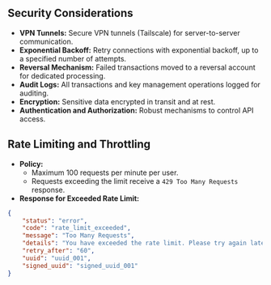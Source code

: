 ## **Security Considerations**

- **VPN Tunnels:** Secure VPN tunnels (Tailscale) for server-to-server communication.
- **Exponential Backoff:** Retry connections with exponential backoff, up to a specified number of attempts.
- **Reversal Mechanism:** Failed transactions moved to a reversal account for dedicated processing.
- **Audit Logs:** All transactions and key management operations logged for auditing.
- **Encryption:** Sensitive data encrypted in transit and at rest.
- **Authentication and Authorization:** Robust mechanisms to control API access.

## **Rate Limiting and Throttling**

- **Policy:**
    - Maximum 100 requests per minute per user.
    - Requests exceeding the limit receive a `429 Too Many Requests` response.
- **Response for Exceeded Rate Limit:**
    
```json
{
    "status": "error",
    "code": "rate_limit_exceeded",
    "message": "Too Many Requests",
    "details": "You have exceeded the rate limit. Please try again later.",
    "retry_after": "60",
    "uuid": "uuid_001",
    "signed_uuid": "signed_uuid_001"
}
```